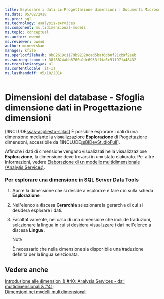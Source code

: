 ```yaml
---
title: Esplorare i dati in Progettazione dimensioni | Documenti Microsoft
ms.date: 05/02/2018
ms.prod: sql
ms.technology: analysis-services
ms.component: multidimensional-models
ms.topic: conceptual
ms.author: owend
ms.reviewer: owend
author: minewiskan
manager: kfile
ms.openlocfilehash: 0b82629c1179b92820cad5ba36db0f21cb8f2eeb
ms.sourcegitcommit: 38f8824abb6760a9dc6953f10a6c91f97fa48432
ms.translationtype: HT
ms.contentlocale: it-IT
ms.lasthandoff: 05/10/2018
---
```

# <a name="database-dimensions---browse-dimension-data-in-dimension-designer"></a>Dimensioni del database - Sfoglia dimensione dati in Progettazione dimensioni
[!INCLUDE[ssas-appliesto-sqlas](../../includes/ssas-appliesto-sqlas.md)]
  È possibile esplorare i dati di una dimensione mediante la visualizzazione **Esplorazione** di Progettazione dimensioni, accessibile da [!INCLUDE[ssBIDevStudioFull](../../includes/ssbidevstudiofull-md.md)].  
  
 Affinché i dati di dimensione vengano visualizzati nella visualizzazione **Esplorazione**, la dimensione deve trovarsi in uno stato elaborato. Per altre informazioni, vedere [Elaborazione di un modello multidimensionale &#40;Analysis Services&#41;](../../analysis-services/multidimensional-models/processing-a-multidimensional-model-analysis-services.md).  
  
### <a name="to-browse-a-dimension-in-sql-server-data-tools"></a>Per esplorare una dimensione in SQL Server Data Tools  
  
1.  Aprire la dimensione che si desidera esplorare e fare clic sulla scheda **Esplorazione** .  
  
2.  Nell'elenco a discesa **Gerarchia** selezionare la gerarchia di cui si desidera esplorare i dati.  
  
3.  Facoltativamente, nel caso di una dimensione che include traduzioni, selezionare la lingua in cui si desidera visualizzare i dati nell'elenco a discesa **Lingua** .  
  
    > [!NOTE]  
    >  È necessario che nella dimensione sia disponibile una traduzione definita per la lingua selezionata.  
  
## <a name="see-also"></a>Vedere anche  
 [Introduzione alle dimensioni & #40; Analysis Services - dati multidimensionali & #41;](../../analysis-services/multidimensional-models-olap-logical-dimension-objects/dimensions-introduction.md)   
 [Dimensioni nei modelli multidimensionali](../../analysis-services/multidimensional-models/dimensions-in-multidimensional-models.md)  
  
  
